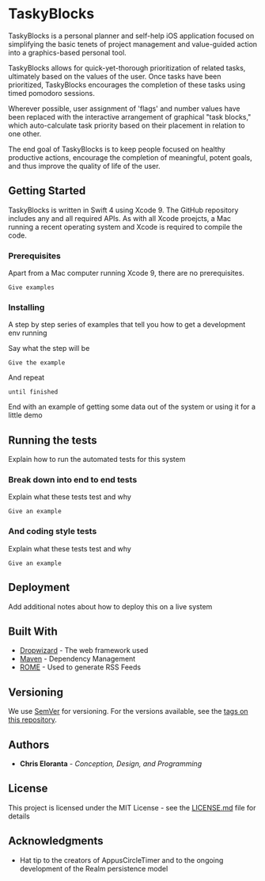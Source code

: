 # TaskyBlocks

TaskyBlocks is a personal planner and self-help iOS application focused on simplifying the basic tenets of project management and value-guided action into a graphics-based personal tool.  

TaskyBlocks allows for quick-yet-thorough prioritization of related tasks, ultimately based on the values of the user.  Once tasks have been prioritized, TaskyBlocks encourages the completion of these tasks using timed pomodoro sessions.

Wherever possible, user assignment of 'flags' and number values have been replaced with the interactive arrangement of graphical "task blocks," which auto-calculate task priority based on their placement in relation to one other.  

The end goal of TaskyBlocks is to keep people focused on healthy productive actions, encourage the completion of meaningful, potent goals, and thus improve the quality of life of the user.

## Getting Started

TaskyBlocks is written in Swift 4 using Xcode 9.  The GitHub repository includes any and all required APIs.  As with all Xcode proejcts, a Mac running a recent operating system and Xcode is required to compile the code.  

### Prerequisites

Apart from a Mac computer running Xcode 9, there are no prerequisites.

```
Give examples
```

### Installing

A step by step series of examples that tell you how to get a development env running

Say what the step will be

```
Give the example
```

And repeat

```
until finished
```

End with an example of getting some data out of the system or using it for a little demo

## Running the tests

Explain how to run the automated tests for this system

### Break down into end to end tests

Explain what these tests test and why

```
Give an example
```

### And coding style tests

Explain what these tests test and why

```
Give an example
```

## Deployment

Add additional notes about how to deploy this on a live system

## Built With

* [Dropwizard](http://www.dropwizard.io/1.0.2/docs/) - The web framework used
* [Maven](https://maven.apache.org/) - Dependency Management
* [ROME](https://rometools.github.io/rome/) - Used to generate RSS Feeds


## Versioning

We use [SemVer](http://semver.org/) for versioning. For the versions available, see the [tags on this repository](https://github.com/your/project/tags). 

## Authors

* **Chris Eloranta** - *Conception, Design, and Programming*

## License

This project is licensed under the MIT License - see the [LICENSE.md](LICENSE.md) file for details

## Acknowledgments

* Hat tip to the creators of AppusCircleTimer and to the ongoing development of the Realm persistence model



